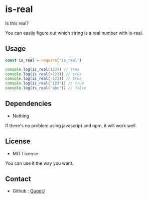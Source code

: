 # is-real

Is this real?

You can easily figure out which string is a real number with is-real.

## Usage

```js
const is_real = require('is_real')

console.log(is_real(123)) // true
console.log(is_real(+123)) // true
console.log(is_real(-123)) // true
console.log(is_real('123')) // true
console.log(is_real('abc')) // false
```

## Dependencies
- Nothing

If there's no problem using javascript and npm, it will work well.

## License
- MIT License

You can use it the way you want.

## Contact
- Github : [QuqqU](https://github.com/QuqqU)
